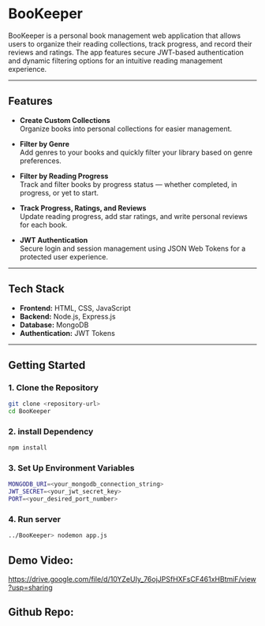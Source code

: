 # BooKeeper

BooKeeper is a personal book management web application that allows users to organize their reading collections, track progress, and record their reviews and ratings. The app features secure JWT-based authentication and dynamic filtering options for an intuitive reading management experience.

---

## Features

- **Create Custom Collections**  
  Organize books into personal collections for easier management.

- **Filter by Genre**  
  Add genres to your books and quickly filter your library based on genre preferences.

- **Filter by Reading Progress**  
  Track and filter books by progress status — whether completed, in progress, or yet to start.

- **Track Progress, Ratings, and Reviews**  
  Update reading progress, add star ratings, and write personal reviews for each book.

- **JWT Authentication**  
  Secure login and session management using JSON Web Tokens for a protected user experience.

---

## Tech Stack

- **Frontend:** HTML, CSS, JavaScript  
- **Backend:** Node.js, Express.js  
- **Database:** MongoDB  
- **Authentication:** JWT Tokens

---

## Getting Started

### 1. Clone the Repository

```bash
git clone <repository-url>
cd BooKeeper
```

### 2. install Dependency

```bash
npm install
```

### 3. Set Up Environment Variables
```bash
MONGODB_URI=<your_mongodb_connection_string>
JWT_SECRET=<your_jwt_secret_key>
PORT=<your_desired_port_number>
```
### 4. Run server

```bash
../BooKeeper> nodemon app.js
```

## Demo Video:
https://drive.google.com/file/d/10YZeUIy_76ojJPSfHXFsCF461xHBtmiF/view?usp=sharing

## Github Repo:
